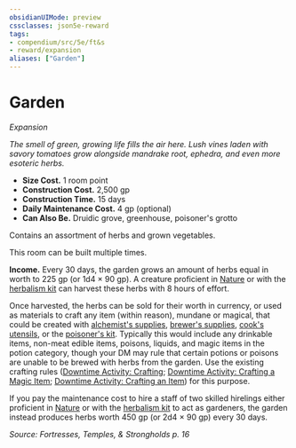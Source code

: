 ```yaml
---
obsidianUIMode: preview
cssclasses: json5e-reward
tags:
- compendium/src/5e/ft&s
- reward/expansion
aliases: ["Garden"]
---
```

# Garden
*Expansion*  

*The smell of green, growing life fills the air here. Lush vines laden with savory tomatoes grow alongside mandrake root, ephedra, and even more esoteric herbs.*

- **Size Cost.** 1 room point  
- **Construction Cost.** 2,500 gp  
- **Construction Time.** 15 days  
- **Daily Maintenance Cost.** 4 gp (optional)  
- **Can Also Be.** Druidic grove, greenhouse, poisoner's grotto  

Contains an assortment of herbs and grown vegetables.

This room can be built multiple times.

**Income.** Every 30 days, the garden grows an amount of herbs equal in worth to 225 gp (or 1d4 × 90 gp). A creature proficient in [Nature](2-Mechanics/CLI/rules/skills.md#Nature) or with the [herbalism kit](2-Mechanics/CLI/items/herbalism-kit.md) can harvest these herbs with 8 hours of effort.

Once harvested, the herbs can be sold for their worth in currency, or used as materials to craft any item (within reason), mundane or magical, that could be created with [alchemist's supplies](2-Mechanics/CLI/items/alchemists-supplies.md), [brewer's supplies](2-Mechanics/CLI/items/brewers-supplies.md), [cook's utensils](2-Mechanics/CLI/items/cooks-utensils.md), or the [poisoner's kit](2-Mechanics/CLI/items/poisoners-kit.md). Typically this would include any drinkable items, non-meat edible items, poisons, liquids, and magic items in the potion category, though your DM may rule that certain potions or poisons are unable to be brewed with herbs from the garden. Use the existing crafting rules ([Downtime Activity: Crafting](2-Mechanics/CLI/rules/variant-rules/downtime-activity-crafting.md); [Downtime Activity: Crafting a Magic Item](2-Mechanics/CLI/rules/variant-rules/downtime-activity-crafting-a-magic-item.md); [Downtime Activity: Crafting an Item](2-Mechanics/CLI/rules/variant-rules/downtime-activity-crafting-an-item-xge.md)) for this purpose.

If you pay the maintenance cost to hire a staff of two skilled hirelings either proficient in [Nature](2-Mechanics/CLI/rules/skills.md#Nature) or with the [herbalism kit](2-Mechanics/CLI/items/herbalism-kit.md) to act as gardeners, the garden instead produces herbs worth 450 gp (or 2d4 × 90 gp) every 30 days.

*Source: Fortresses, Temples, & Strongholds p. 16*